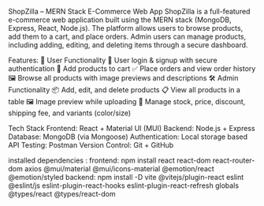 ShopZilla – MERN Stack E-Commerce Web App
ShopZilla is a full-featured e-commerce web application built using the MERN stack (MongoDB, Express, React, Node.js).
The platform allows users to browse products, add them to a cart, and place orders. 
Admin users can manage products, including adding, editing, and deleting items through a secure dashboard.

Features:
👤 User Functionality
🔐 User login & signup with secure authentication
🛒 Add products to cart
✅ Place orders and view order history
🖼️ Browse all products with image previews and descriptions
🛠️ Admin Functionality
📦 Add, edit, and delete products
📋 View all products in a table
🖼️ Image preview while uploading
🧮 Manage stock, price, discount, shipping fee, and variants (color/size)

Tech Stack
Frontend: React + Material UI (MUI)
Backend: Node.js + Express
Database: MongoDB (via Mongoose)
Authentication: Local storage based
API Testing: Postman
Version Control: Git + GitHub

installed dependencies :
frontend:
npm install react react-dom react-router-dom axios @mui/material @mui/icons-material @emotion/react @emotion/styled
backend:
npm install -D vite @vitejs/plugin-react eslint @eslint/js eslint-plugin-react-hooks eslint-plugin-react-refresh globals @types/react @types/react-dom

